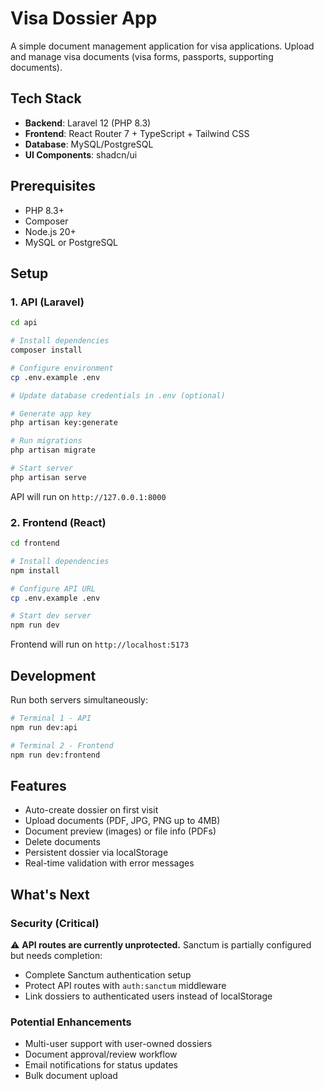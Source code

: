 # Visa Dossier App

A simple document management application for visa applications. Upload and manage visa documents (visa forms, passports, supporting documents).

## Tech Stack

- **Backend**: Laravel 12 (PHP 8.3)
- **Frontend**: React Router 7 + TypeScript + Tailwind CSS
- **Database**: MySQL/PostgreSQL
- **UI Components**: shadcn/ui

## Prerequisites

- PHP 8.3+
- Composer
- Node.js 20+
- MySQL or PostgreSQL

## Setup

### 1. API (Laravel)

```bash
cd api

# Install dependencies
composer install

# Configure environment
cp .env.example .env

# Update database credentials in .env (optional)

# Generate app key
php artisan key:generate

# Run migrations
php artisan migrate

# Start server
php artisan serve
```

API will run on `http://127.0.0.1:8000`

### 2. Frontend (React)

```bash
cd frontend

# Install dependencies
npm install

# Configure API URL
cp .env.example .env

# Start dev server
npm run dev
```

Frontend will run on `http://localhost:5173`

## Development

Run both servers simultaneously:

```bash
# Terminal 1 - API
npm run dev:api

# Terminal 2 - Frontend
npm run dev:frontend
```

## Features

- Auto-create dossier on first visit
- Upload documents (PDF, JPG, PNG up to 4MB)
- Document preview (images) or file info (PDFs)
- Delete documents
- Persistent dossier via localStorage
- Real-time validation with error messages

## What's Next

### Security (Critical)
⚠️ **API routes are currently unprotected.** Sanctum is partially configured but needs completion:
- Complete Sanctum authentication setup
- Protect API routes with `auth:sanctum` middleware
- Link dossiers to authenticated users instead of localStorage

### Potential Enhancements
- Multi-user support with user-owned dossiers
- Document approval/review workflow
- Email notifications for status updates
- Bulk document upload
